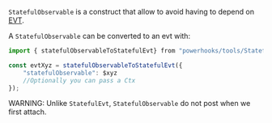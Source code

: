 `StatefulObservable` is a construct that allow to avoid having to depend on [EVT](https://evt.land).  

A `StatefulObservable` can be converted to an evt with:  
```ts
import { statefulObservableToStatefulEvt} from "powerhooks/tools/StatefulObservable/statefulObservableToStatefulEvt";

const evtXyz = statefulObservableToStatefulEvt({
	"statefulObservable": $xyz
	//Optionally you can pass a Ctx
});
```

WARNING: Unlike `StatefulEvt`, `StatefulObservable` do not post when we first attach.